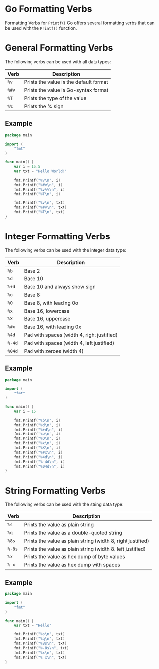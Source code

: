 # Go Formatting Verbs

Formatting Verbs for `Printf()`
Go offers several formatting verbs that can be used with the `Printf()` function.

# General Formatting Verbs

The following verbs can be used with all data types:

| Verb | Description |
| ---- | ----------- |
| `%v` | Prints the value in the default format |
| `%#v` | Prints the value in Go-syntax format |
| `%T` | Prints the type of the value |
| `%%` | Prints the % sign |

## Example

```go
package main

import (
    "fmt"
)

func main() {
    var i = 15.5
    var txt = "Hello World!"

    fmt.Printf("%v\n", i)
    fmt.Printf("%#v\n", i)
    fmt.Printf("%v%%\n", i)
    fmt.Printf("%T\n", i)

    fmt.Printf("%v\n", txt)
    fmt.Printf("%#v\n", txt)
    fmt.Printf("%T\n", txt)
}
```

# Integer Formatting Verbs

The following verbs can be used with the integer data type:

| Verb   | Description                                  |
| ------ | -------------------------------------------- |
| `%b`   | Base 2                                       |
| `%d`   | Base 10                                      |
| `%+d`  | Base 10 and always show sign                 |
| `%o`   | Base 8                                       |
| `%O`   | Base 8, with leading 0o                      |
| `%x`   | Base 16, lowercase                           |
| `%X`   | Base 16, uppercase                           |
| `%#x`  | Base 16, with leading 0x                     |
| `%4d`  | Pad with spaces (width 4, right justified)   |
| `%-4d` | Pad with spaces (width 4, left justified)    |
| `%04d` | Pad with zeroes (width 4)                    |

## Example

```go
package main

import (
    "fmt"
)

func main() {
    var i = 15

    fmt.Printf("%b\n", i)
    fmt.Printf("%d\n", i)
    fmt.Printf("%+d\n", i)
    fmt.Printf("%o\n", i)
    fmt.Printf("%O\n", i)
    fmt.Printf("%x\n", i)
    fmt.Printf("%X\n", i)
    fmt.Printf("%#x\n", i)
    fmt.Printf("%4d\n", i)
    fmt.Printf("%-4d\n", i)
    fmt.Printf("%04d\n", i)
}
```

# String Formatting Verbs

The following verbs can be used with the string data type:

| Verb   | Description                                 |
| ------ | ------------------------------------------- |
| `%s`   | Prints the value as plain string            |
| `%q`   | Prints the value as a double-quoted string  |
| `%8s`  | Prints the value as plain string (width 8, right justified)   |
| `%-8s` | Prints the value as plain string (width 8, left justified)    |
| `%x`   | Prints the value as hex dump of byte values |
| `% x`  | Prints the value as hex dump with spaces    |

## Example

```go
package main

import (
    "fmt"
)

func main() {
    var txt = "Hello"

    fmt.Printf("%s\n", txt)
    fmt.Printf("%q\n", txt)
    fmt.Printf("%8s\n", txt)
    fmt.Printf("%-8s\n", txt)
    fmt.Printf("%x\n", txt)
    fmt.Printf("% x\n", txt)
}
```
